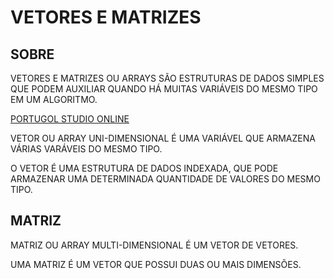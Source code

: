 # VETORES E MATRIZES

## SOBRE

VETORES E MATRIZES OU ARRAYS SÃO ESTRUTURAS DE DADOS SIMPLES QUE PODEM AUXILIAR QUANDO HÁ MUITAS VARIÁVEIS DO MESMO TIPO EM UM ALGORITMO.


[PORTUGOL STUDIO ONLINE](https://portugol-webstudio.cubos.io/ide)

VETOR OU ARRAY UNI-DIMENSIONAL É UMA VARIÁVEL QUE ARMAZENA VÁRIAS VARÁVEIS DO MESMO TIPO.

O VETOR É UMA ESTRUTURA DE DADOS INDEXADA, QUE PODE ARMAZENAR UMA DETERMINADA QUANTIDADE DE VALORES DO MESMO TIPO.

## MATRIZ

MATRIZ OU ARRAY MULTI-DIMENSIONAL É UM VETOR DE VETORES.

UMA MATRIZ É UM VETOR QUE POSSUI DUAS OU MAIS DIMENSÕES.

